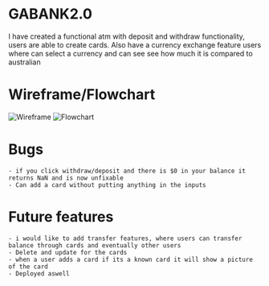 # GABANK2.0

I have created a functional atm with deposit and withdraw functionality, users are able to create cards.
Also have a currency exchange feature users where can select a currency and can see see how much it is compared to australian

# Wireframe/Flowchart

![Wireframe](./images/Wireframe.png)
![Flowchart](./images/flowchart.png)

# Bugs

    - if you click withdraw/deposit and there is $0 in your balance it returns NaN and is now unfixable
    - Can add a card without putting anything in the inputs

# Future features

    - i would like to add transfer features, where users can transfer balance through cards and eventually other users
    - Delete and update for the cards
    - when a user adds a card if its a known card it will show a picture of the card
    - Deployed aswell
